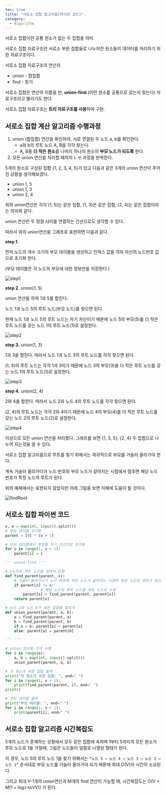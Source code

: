 ```yaml
---
toc: true
title: "서로소 집합 알고리즘[파이썬 코드]"
category:
  - Algorithm
---
```

서로소 집합이란 공통 원소가 없는 두 집합을 의미.

서로소 집합 자료구조란 서로소 부분 집합들로 나누어진 원소들의 데이터를 처리하기 위한 자료구조이다.

서로소 집합 자료구조의 연산자

- union - 합집합
- find - 찾기

서로소 집합은 연산의 이름을 딴, **union-find** (어떤 원소를 공통으로 갖는지 찾는다) 자료구조라고 불리기도 한다.

서로소 집합 자료구조는 **트리 자료구조를 사용**하여 구현.

## 서로소 집합 계산 알고리즘 수행과정

1. union (합집합) 연산을 확인하여, 서로 연결된 두 노드 a, b를 확인한다.
    - a와 b의 루트 노드 A, B를 각각 찾는다.
    - A, B중 **더 작은 원소**를 나머지 하나의 원소의 **부모 노드가 되도록** 한다.
2. 모든 union 연산을 처리할 때까지 `1.번` 과정을 반복한다.

5개의 원소로 구성된 집합 {1, 2, 3, 4, 5}가 있고 다음과 같은 3개의 union 연산이 주어진 상황을 생각해보겠다.

- union 1, 5
- union 1, 3
- union 2, 4

위의 union연산은 각각 $($1, 5)는 같은 집합, $($1, 3)은 같은 집합, $($2, 4)는 같은 집합이라는 의미와 같다.

union 연산은 두 정점 사이를 연결하는 간선으로도 생각할 수 있다. 

따라서 위의 union연산을 그래프로 표현하면 다음과 같다.

**step 1.**

먼저 노드의 개수 크기의 부모 테이블을 생성하고 인덱스 값을 각자 자신의 노드번호 값으로 초기화 한다.

$($부모 테이블은 각 노드의 부모에 대한 정보만을 저장한다.)

![step1](https://i.imgur.com/kRS6KoY.png)

**step 2.** union$($1, 5)

union 연산을 하여 1과 5를 합친다. 

노드 1과 노드 5의 루트 노드$($부모 노드)를 찾으면 된다.

현재 노드 1과 노드 5의 루트 노드는 자기 자신이기 때문에 노드 5의 부모$($5)를 더 작은 루트 노드를 갖는 노드 1의 루트 노드$($1)로 설정한다.

![step2](https://i.imgur.com/1Z2aotz.png)

**step 3.** union$($1, 3)

1과 3을 합친다. 따라서 노드 1과 노드 3의 루트 노드를 각각 찾으면 된다.

$($1, 3)의 루트 노드는 각각 1과 3이기 때문에 노드 3의 부모$($3)을 더 작은 루트 노드를 갖는 노드 1의 루트 노드$($1)로 설정한다.

![step3](https://i.imgur.com/Rw1tSIY.png)

**step 4.** union$($2, 4)

2와 4를 합친다. 따라서 노드 2와 노드 4의 루트 노드를 각각 찾으면 된다.

$($2, 4)의 루트 노드는 각각 2와 4이기 때문에 노드 4의 부모$($4)를 더 작은 루트 노드를 갖는 노드 2의 루트 노드$($2)로 설정한다.

![step4](https://i.imgur.com/2dsUBw7.png)

이상으로 모든 union 연산을 처리했다. 그래프를 보면 {1, 3, 5}, {2, 4} 두 집합으로 나누어 지는것을 알 수 있다.

서로소 집합 알고리즘으로 루트를 찾기 위해서는 재귀적으로 부모를 거슬러 올라가야 한다.

계속 거슬러 올라가다가 노드 번호와 부모 노드가 같아지는 시점에서 멈추면 해당 노드 번호가 특정 노드의 루트가 된다.

위의 예제에서는 표현되지 않았지만 아래 그림을 보면 이해에 도움이 될 것이다.

![findRoot](https://i.imgur.com/W0Sp7tf.png)

## 서로소 집합 파이썬 코드

```python
v, e = map(int, input().split())
# 부모 테이블 초기화
parent = [0] * (v + 1)

# 부모 테이블에서 부모를 자기 자신으로 초기화
for i in range(1, v + 1):
    parent[i] = i

''' union-find '''

# x노드의 루트 노드를 찾아서 반환
def find_parent(parent, x):
    # 거슬러 올라가다가 노드 번호와 부모 노드가 같아지는 시점이 특정 노드의 루트가 된다.
    if parent[x] != x:
				# 해당 노드의 루트 노드를 부모 노드로 수정
        parent[x] = find_parent(parent, parent[x])
    return parent[x]

# 노드 a와 노드 b가 속한 집합을 합치기
def union_parent(parent, a, b):
    a = find_parent(parent, a)
    b = find_parent(parent, b)
    if a < b: parent[b] = parent[a]
    else: parent[a] = parent[b]

''' '''

# union 연산을 각각 수행
for i in range(e):
    a, b = map(int, input().split())
    union_parent(parent, a, b)

# 각 원소가 속한 집합 출력
print("각 원소가 속한 집합: ", end=" ")
for i in range(1, v + 1):
    print(find_parent(parent, i), end=" ")
print()

# 부모 테이블 출력
print("부모 테이블: ", end=" ")
for i in range(1, v + 1):
    print(parent[i], end=" ")
```

## 서로소 집합 알고리즘 시간복잡도

5개의 노드가 존재하는 상황에서 모두 같은 집합에 속하며 1부터 5까지의 모든 원소가 루트 노드로 1을 가질때, 그림은 노드들이 일렬로 나열된 형태가 된다.

이 경우, 노드 5의 루트 노드 1을 찾기 위해서는 `“노드 5 → 노드 4 → 노드 3 → 노드 2 → 노드 1”` 순서대로 부모 노드를 거슬러 올라가야 되기 때문에 최대 O$($V)의 시간이 소요된다.

그리고 최대 V-1개의 union연산과 M개의 find 연산이 가능할 때, 시간복잡도는 O$($V + M(1 + log<small>2-M/V</small>V)) 가 된다.